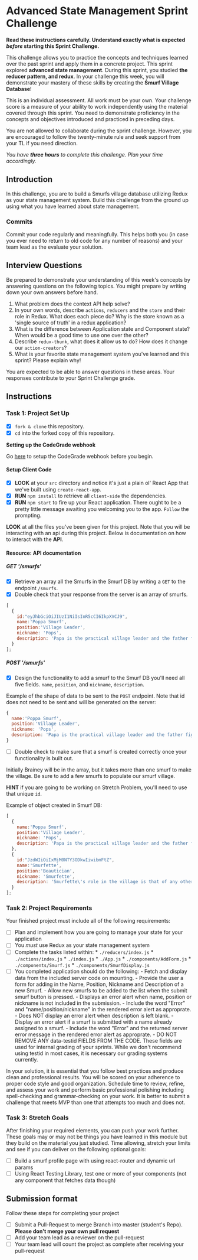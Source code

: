 # Advanced State Management Sprint Challenge

**Read these instructions carefully. Understand exactly what is expected _before_ starting this Sprint Challenge.**

This challenge allows you to practice the concepts and techniques learned over the past sprint and apply them in a concrete project. This sprint explored **advanced state management**. During this sprint, you studied **the reducer pattern, and redux**. In your challenge this week, you will demonstrate your mastery of these skills by creating the **Smurf Village Database**!

This is an individual assessment. All work must be your own. Your challenge score is a measure of your ability to work independently using the material covered through this sprint. You need to demonstrate proficiency in the concepts and objectives introduced and practiced in preceding days.

You are not allowed to collaborate during the sprint challenge. However, you are encouraged to follow the twenty-minute rule and seek support from your TL if you need direction. 

_You have **three hours** to complete this challenge. Plan your time accordingly._

## Introduction

In this challenge, you are to build a Smurfs village database utilizing Redux as your state management system. Build this challenge from the ground up using what you have learned about state management.

### Commits

Commit your code regularly and meaningfully. This helps both you (in case you ever need to return to old code for any number of reasons) and your team lead as the evaluate your solution.

## Interview Questions

Be prepared to demonstrate your understanding of this week's concepts by answering questions on the following topics. You might prepare by writing down your own answers before hand.

1. What problem does the context API help solve?
2. In your own words, describe `actions`, `reducers` and the `store` and their role in Redux. What does each piece do? Why is the store known as a 'single source of truth' in a redux application?
3. What is the difference between Application state and Component state? When would be a good time to use one over the other?
4. Describe `redux-thunk`, what does it allow us to do? How does it change our `action-creators`?
5. What is your favorite state management system you've learned and this sprint? Please explain why!

You are expected to be able to answer questions in these areas. Your responses contribute to your Sprint Challenge grade. 

## Instructions

### Task 1: Project Set Up

- [x] `fork & clone` this repository.
- [x] `cd` into the forked copy of this repository.

**Setting up the CodeGrade webhook**

Go [here](./CodeGrade-webhook.md) to setup the CodeGrade webhook before you begin.

#### Setup Client Code
- [x] **LOOK** at your `src` directory and notice it's just a plain ol' React App that we've built using `create-react-app`.
- [x] **RUN** `npm install` to retrieve all `client-side` the dependencies.
- [x] **RUN** `npm start` to fire up your React application. There ought to be a pretty little message awaiting you welcoming you to the app. `Follow` the prompting.

**LOOK** at all the files you've been given for this project. Note that you will be interacting with an api during this project. Below is documentation on how to interact with the **API**.

#### Resource: API documentation 

##### GET '/smurfs'

- [x] Retrieve an array all the Smurfs in the Smurf DB by writing a `GET` to the endpoint `/smurfs`.
- [x] Double check that your response from the server is an array of smurfs.

```js
[
  {
    id:"eyJhbGciOiJIUzI1NiIsInR5cCI6IkpXVCJ9",
    name:'Poppa Smurf',
    position:'Village Leader',
    nickname: 'Pops',
    description: 'Papa is the practical village leader and the father figure of 100 or so young Smurfs. He is easily identified by his red Smurf hat, pants, and a shortly-trimmed white beard and moustache.'
  }
];
```

##### POST '/smurfs'

- [x] Design the functionality to add a smurf to the Smurf DB you'll need all five fields. `name`, `position`, and `nickname`, `description`.

Example of the shape of data to be sent to the `POST` endpoint. Note that id does not need to be sent and will be generated on the server:

```js
{
  name:'Poppa Smurf',
  position:'Village Leader',
  nickname: 'Pops',
  description: 'Papa is the practical village leader and the father figure of 100 or so young Smurfs. He is easily identified by his red Smurf hat, pants, and a shortly-trimmed white beard and moustache.'
}
```

- [ ] Double check to make sure that a smurf is created correctly once your functionality is built out.

Initially Brainey will be in the array, but it takes more than one smurf to make the village. Be sure to add a few smurfs to populate our smurf village.

**HINT** if you are going to be working on Stretch Problem, you'll need to use that unique `id`.

Example of object created in Smurf DB:

```js
[
  {
    name:'Poppa Smurf',
    position:'Village Leader',
    nickname: 'Pops',
    description: 'Papa is the practical village leader and the father figure of 100 or so young Smurfs. He is easily identified by his red Smurf hat, pants, and a shortly-trimmed white beard and moustache.'
  },
  {
    id:"JzdWIiOiIxMjM0NTY3ODkwIiwibmFtZ",
    name:'Smurfette',
    position:'Beautician',
    nickname: 'Smurfette',
    description: 'Smurfette\'s role in the village is that of any other smurf; chores, and helping out where she can, but for her specifically, she is often seen to be very active in organizing events.'
  }
];
```

### Task 2: Project Requirements
Your finished project must include all of the following requirements:

- [ ] Plan and implement how you are going to manage your state for your application
- [ ] You _must_ use Redux as your state management system
- [ ] Complete the tasks listed within:
        * `./reducers/index.js`
        * `./actions/index.js`
        * `./index.js`
        * `./App.js`
        * `./components/AddForm.js`
        * `./components/Smurf.js`
        * `./components/SmurfDisplay.js`
- [ ] You completed application should do the following:
        - Fetch and display data from the included server code on mounting.
        - Provide the user a form for adding in the Name, Position, Nickname and Description of a new Smurf.
        - Allow new smurfs to be added to the list when the submit smurf button is pressed.
        - Displays an error alert when name, position or nickname is not included in the submission.
        - Include the word "Error" and "name/position/nickname" in the rendered error alert as approprate.
        - Does NOT display an error alert when description is left blank.
        - Display an error alert if a smurf is submitted with a name already assigned to a smurf.
        - Include the word "Error" and the returned server error message in the rendered error alert as approprate.
        - DO NOT REMOVE ANY data-testid FIELDS FROM THE CODE. These fields are used for internal grading of your sprints. While we don't recommend using testid in most cases, it is necessary our grading systems currently.

In your solution, it is essential that you follow best practices and produce clean and professional results. You will be scored on your adherence to proper code style and good organization. Schedule time to review, refine, and assess your work and perform basic professional polishing including spell-checking and grammar-checking on your work. It is better to submit a challenge that meets MVP than one that attempts too much and does not.


### Task 3: Stretch Goals 

After finishing your required elements, you can push your work further. These goals may or may not be things you have learned in this module but they build on the material you just studied. Time allowing, stretch your limits and see if you can deliver on the following optional goals:

* [ ] Build a smurf profile page with using react-router and dynamic url params  
* [ ] Using React Testing Library, test one or more of your components (not any component that fetches data though)

## Submission format

Follow these steps for completing your project

- [ ] Submit a Pull-Request to merge <firstName-lastName> Branch into master (student's  Repo). **Please don't merge your own pull request**
- [ ] Add your team lead as a reviewer on the pull-request
- [ ] Your team lead will count the project as complete after receiving your pull-request

